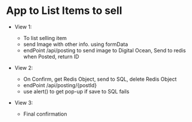 # App to List Items to sell

- View 1:
    - To list selling item
    - send Image with other info. using formData
    - endPoint /api/posting to send image to Digital Ocean, Send to redis when Posted, return ID


- View 2:
    - On Confirm, get Redis Object, send to SQL, delete Redis Object
    - endPoint /api/posting/{postId}
    - use alert() to get pop-up if save to SQL fails


- View 3:
    - Final confirmation




